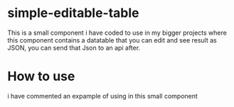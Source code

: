 # simple-editable-table
This is a small component i have coded to use in my bigger projects where this component contains a datatable  that you can edit and see result as JSON, you can send that Json to an api after.    
# How to use
i have commented an expample of using in this small component

